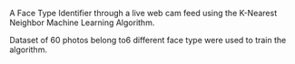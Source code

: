 A Face Type Identifier through a live web cam feed using the K-Nearest Neighbor Machine Learning Algorithm. 


Dataset of 60 photos belong to6 different face type were used to train the algorithm. 




